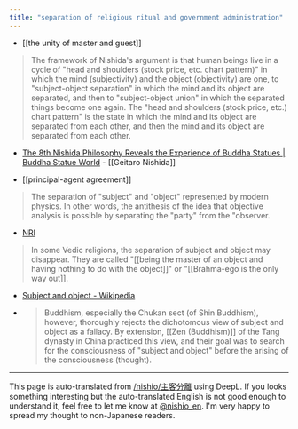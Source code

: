 ```yaml
---
title: "separation of religious ritual and government administration"
---
```


- [[the unity of master and guest]]
> The framework of Nishida's argument is that human beings live in a cycle of "head and shoulders (stock price, etc. chart pattern)" in which the mind (subjectivity) and the object (objectivity) are one, to "subject-object separation" in which the mind and its object are separated, and then to "subject-object union" in which the separated things become one again. The "head and shoulders (stock price, etc.) chart pattern" is the state in which the mind and its object are separated from each other, and then the mind and its object are separated from each other.
- [The 8th Nishida Philosophy Reveals the Experience of Buddha Statues | Buddha Statue World](https://www.butuzou-world.com/philosophy/list/20190426-3/)
        - [[Geitaro Nishida]]

- [[principal-agent agreement]]
> The separation of "subject" and "object" represented by modern physics. In other words, the antithesis of the idea that objective analysis is possible by separating the "party" from the "observer.
- [NRI](https://www.jri.co.jp/page.jsp?id=13834)

> In some Vedic religions, the separation of subject and object may disappear. They are called "[[being the master of an object and having nothing to do with the object]]" or "[[Brahma-ego is the only way out]].
- [Subject and object - Wikipedia](https://ja.wikipedia.org/wiki/%E4%B8%BB%E4%BD%93%E3%81%A8%E5%AE%A2%E4%BD%93)
- > Buddhism, especially the Chukan sect (of Shin Buddhism), however, thoroughly rejects the dichotomous view of subject and object as a fallacy. By extension, [[Zen (Buddhism)]] of the Tang dynasty in China practiced this view, and their goal was to search for the consciousness of "subject and object" before the arising of the consciousness (thought).

---
This page is auto-translated from [/nishio/主客分離](https://scrapbox.io/nishio/主客分離) using DeepL. If you looks something interesting but the auto-translated English is not good enough to understand it, feel free to let me know at [@nishio_en](https://twitter.com/nishio_en). I'm very happy to spread my thought to non-Japanese readers.